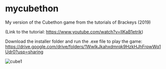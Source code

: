 # mycubethon

My version of the Cubethon game from the tutorials of Brackeys (2019)

(Link to the tutorial: https://www.youtube.com/watch?v=IlKaB1etrik)


Download the installer folder and run the .exe file to play the game: https://drive.google.com/drive/folders/1WwIkJkahxdmrqk9HzkHJhFrpwWq1Udr0?usp=sharing


![cube1](https://user-images.githubusercontent.com/68067749/108362794-397f9e80-7205-11eb-9901-5ce82240c048.png)
